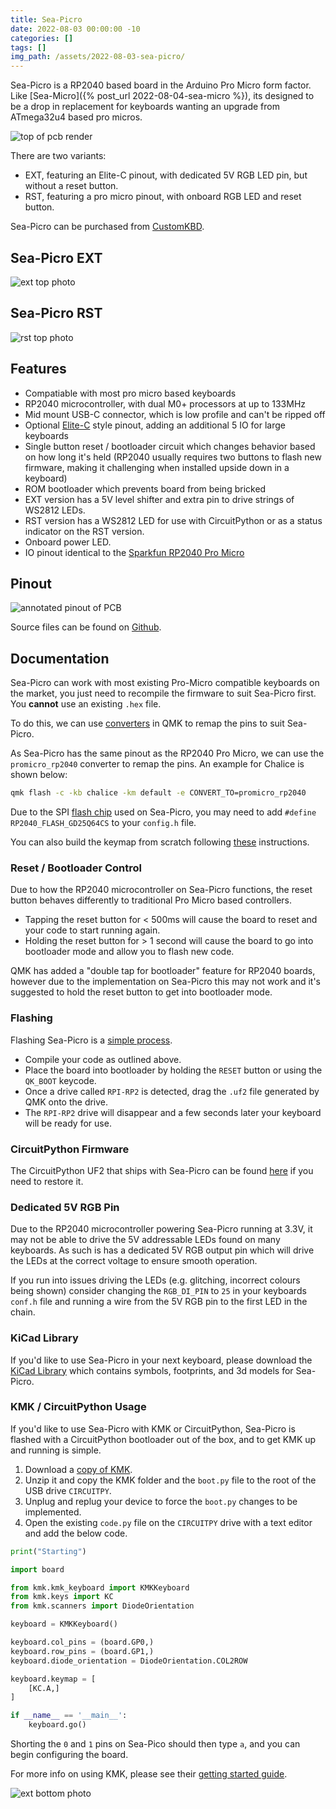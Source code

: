```yaml
---
title: Sea-Picro
date: 2022-08-03 00:00:00 -10
categories: []
tags: []
img_path: /assets/2022-08-03-sea-picro/
---
```


Sea-Picro is a RP2040 based board in the Arduino Pro Micro form factor. Like [Sea-Micro]({% post_url 2022-08-04-sea-micro %}), its designed to be a drop in replacement for keyboards wanting an upgrade from ATmega32u4 based pro micros.

![top of pcb render](sea-picro-pair-front.jpg)

There are two variants:
- EXT, featuring an Elite-C pinout, with dedicated 5V RGB LED pin, but without a reset button.
- RST, featuring a pro micro pinout, with onboard RGB LED and reset button.

Sea-Picro can be purchased from [CustomKBD](https://customkbd.com/).

## Sea-Picro EXT
![ext top photo](ext-top.JPG)

## Sea-Picro RST
![rst top photo](rst-top.JPG)

## Features
- Compatiable with most pro micro based keyboards
- RP2040 microcontroller, with dual M0+ processors at up to 133MHz
- Mid mount USB-C connector, which is low profile and can't be ripped off
- Optional [Elite-C](https://deskthority.net/wiki/Elite-C) style pinout, adding an additional 5 IO for large keyboards
- Single button reset / bootloader circuit which changes behavior based on how long it's held (RP2040 usually requires two buttons to flash new firmware, making it challenging when installed upside down in a keyboard)
- ROM bootloader which prevents board from being bricked
- EXT version has a 5V level shifter and extra pin to drive strings of WS2812 LEDs.
- RST version has a WS2812 LED for use with CircuitPython or as a status indicator on the RST version. 
- Onboard power LED.
- IO pinout identical to the [Sparkfun RP2040 Pro Micro](https://www.sparkfun.com/products/18288)

## Pinout
![annotated pinout of PCB](pinout-top.png)

Source files can be found on [Github](https://github.com/joshajohnson/sea-picro#readme).

## Documentation

Sea-Picro can work with most existing Pro-Micro compatible keyboards on the market, you just need to recompile the firmware to suit Sea-Picro first. You __cannot__ use an existing `.hex` file. 

To do this, we can use [converters](https://docs.qmk.fm/#/feature_converters?id=converters) in QMK to remap the pins to suit Sea-Picro.

As Sea-Picro has the same pinout as the RP2040 Pro Micro, we can use the `promicro_rp2040` converter to remap the pins. An example for Chalice is shown below:

```sh
qmk flash -c -kb chalice -km default -e CONVERT_TO=promicro_rp2040
```

Due to the SPI [flash chip](https://docs.qmk.fm/#/platformdev_rp2040?id=rp2040-second-stage-bootloader-selection) used on Sea-Picro, you may need to add `#define RP2040_FLASH_GD25Q64CS` to your `config.h` file.

You can also build the keymap from scratch following [these](https://docs.qmk.fm/#/platformdev_rp2040) instructions.


### Reset / Bootloader Control

Due to how the RP2040 microcontroller on Sea-Picro functions, the reset button behaves differently to traditional Pro Micro based controllers.

- Tapping the reset button for < 500ms will cause the board to reset and your code to start running again.
- Holding the reset button for > 1 second will cause the board to go into bootloader mode and allow you to flash new code.

QMK has added a "double tap for bootloader" feature for RP2040 boards, however due to the implementation on Sea-Picro this may not work and it's suggested to hold the reset button to get into bootloader mode.

### Flashing

Flashing Sea-Picro is a [simple process](https://docs.qmk.fm/#/flashing?id=raspberry-pi-rp2040-uf2).

- Compile your code as outlined above.
- Place the board into bootloader by holding the `RESET` button or using the `QK_BOOT` keycode.
- Once a drive called `RPI-RP2` is detected, drag the `.uf2` file generated by QMK onto the drive.
- The `RPI-RP2` drive will disappear and a few seconds later your keyboard will be ready for use.

### CircuitPython Firmware

The CircuitPython UF2 that ships with Sea-Picro can be found [here](https://github.com/joshajohnson/sea-picro/releases/tag/v1.0) if you need to restore it.

### Dedicated 5V RGB Pin

Due to the RP2040 microcontroller powering Sea-Picro running at 3.3V, it may not be able to drive the 5V addressable LEDs found on many keyboards. As such is has a dedicated 5V RGB output pin which will drive the LEDs at the correct voltage to ensure smooth operation.

If you run into issues driving the LEDs (e.g. glitching, incorrect colours being shown) consider changing the `RGB_DI_PIN` to `25`  in your keyboards `conf.h` file and running a wire from the 5V RGB pin to the first LED in the chain.

### KiCad Library

If you'd like to use Sea-Picro in your next keyboard, please download the [KiCad Library](https://github.com/joshajohnson/sea-picro-footprints) which contains symbols, footprints, and 3d models for Sea-Picro.

### KMK / CircuitPython Usage

If you'd like to use Sea-Picro with KMK or CircuitPython, Sea-Picro is flashed with a CircuitPython bootloader out of the box, and to get KMK up and running is simple.

1. Download a [copy of KMK](https://github.com/KMKfw/kmk_firmware/archive/refs/heads/master.zip).
2. Unzip it and copy the KMK folder and the `boot.py` file to the root of the USB drive `CIRCUITPY`.
3. Unplug and replug your device to force the `boot.py` changes to be implemented.
4. Open the existing `code.py` file on the `CIRCUITPY` drive with a text editor and add the below code.

```py
print("Starting")

import board

from kmk.kmk_keyboard import KMKKeyboard
from kmk.keys import KC
from kmk.scanners import DiodeOrientation

keyboard = KMKKeyboard()

keyboard.col_pins = (board.GP0,)
keyboard.row_pins = (board.GP1,)
keyboard.diode_orientation = DiodeOrientation.COL2ROW

keyboard.keymap = [
    [KC.A,]
]

if __name__ == '__main__':
    keyboard.go()
```
Shorting the `0` and `1` pins on Sea-Pico should then type `a`, and you can begin configuring the board.

For more info on using KMK, please see their [getting started guide](http://kmkfw.io/docs/Getting_Started/).

![ext bottom photo](ext-bot.JPG)